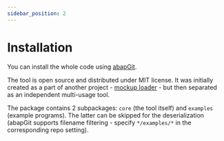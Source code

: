 ```yaml
---
sidebar_position: 2
---
```


# Installation

You can install the whole code using [abapGit](https://github.com/abapGit/abapGit).

The tool is open source and distributed under MIT license. It was initially created as a part of another project - [mockup loader](https://github.com/sbcgua/mockup_loader) - but then separated as an independent multi-usage tool.

The package contains 2 subpackages: `core` (the tool itself) and `examples` (example programs). The latter can be skipped for the deserialization (abapGit supports filename filtering - specify `*/examples/*` in the corresponding repo setting).
